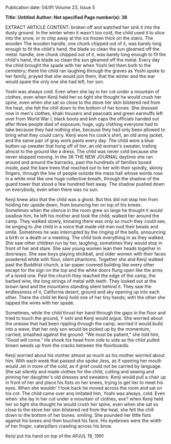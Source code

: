 Publication date: 04/91
Volume 23, Issue 5

**Title: Untitled**
**Author: Not specified**
**Page number(s): 36**

EXTRACT ARTICLE CONTENT:
broken off and watched her sink it into 
the dusty ground. In the winter when it 
wasn't too cold, the child used it to slice 
into the snow, or to chip away at the ice 
frozen thick on the stairs. The wooden 
The wooden handle, 
one chunk chipped 
out of it, was barely 
long enough to fit the 
child's hand, the 
blade so clean the 
sun gleamed off the 
metal. 
handle, one chunk chipped out of it, was 
barely long enough to fit the child's 
hand, the blade so clean the sun 
gleamed off the metal. Every day the 
child brought the spade with her when 
Yoshi led them both to the cemetery; 
there the child ran laughing through the 
graves as Yoshi spoke to her family, 
prayed that she would join them, that 
the winter and the war would spare the 
only one she had left, her son. 

Yoshi was always cold. Even when 
she lay in her cot under a mountain of 
clothes, even when Kenji held her so 
tight she thought he would crush her 
spine, even when she sat so close to the 
stove her skin blistered red from the 
heat, she felt the chill down to the 
bottom of her bones. She dressed now 
in men's clothes, khaki trousers and 
peacoats and green earmuffs left over 
from World War I, black boots and knh 
caps the officials handed out after three 
people died of exposure; huge, ugly 
clothing everyone had to take because 
they had nothing else, because they had 
only been allowed to bring what they 
could carry. Kenji wore his cook's shirt, 
an old army jacket, and the same pair of 
gray work pants every day. The child 
wore a blue button-up sweater that hung 
off of her, an old woman's sweater, 
trailing almost to the ground like a 
dress. The child was never cold because 
she never stopped moving. In the 
36 THE NEW JOURNAL 
daytime she ran around and around the 
barracks, past the hundreds of families 
boxed inside, past the bare trees that 
reached out to her with their spindly, 
skinny fingers, through the line of 
people outside the mess hall whose 
words rose in a white mist like one 
huge collective breath, through the 
shadow of the guard tower that stood a 
few hundred feet away. The shadow 
pushed down on everybody, even when 
there was no sun. 

Kenji knew also that the child was 
a ghost. But this did not stop him from 
holding her upside down, from 
bouncing her on top of his knees. 
Sometimes when the silence in the 
room grew so large he thought it would 
swallow him, he left his mother and 
took the child, walked her around the 
camp. They walked slowly, knowing 
there was only so much they could see, 
he singing to Jhe child in a voice that 
made old men nod their beads and 
smile. Sometimes he was interrupted by 
the ringing of the bells, announcing a 
birth or a death or a meeting. The child 
took everything in as they walked. She 
saw other children run by her, laughing; 
sometimes they would stop in front of 
her and stare. She saw young women 
lean their heads together in doorways. 
She saw boys playing stickball, and 
older women with their faces powdered 
white with flour, silent phantoms. 
Together she and Kenji walked past the 
Buddhist church, a tar-paper covered 
building like every other except for the 
sign on the top and the white doors 
flung open like the arms of a loved one. 
Past the church they reached the edge 
of the camp, the barbed wire, the long 
strings of metal with teeth. They looked 
out at the brown land and the mountains 
standing silent behind it. They saw the 
endlessness of it, California desert, 
ground and sky opening up into each 
other. There the child let Kenji hold one 
of her tiny hands; with the other she 
tapped the wires with her spade. 

Sometimes, while the child thrust 
her hand through the gaps in the floor 
and tried to touch the ground, Y oshi 
and Kenji would argue. She worried 
about the unease that had been rippling 
through the camp, worried it would 
build into a wave, that her only son 
would be picked up by the momentum, 
carried, smashed against the ground. 
"We must be patient," she told him, 
"Good will come." He shook his head 
from side to side as the child pulled 
brown weeds up from the cracks 
between the floorboards. 

Kenji worried about his mother 
almost as much as his mother worried 
about him. With each week that passed 
she spoke Jess, as if opening her mouth 
would Jet in more of the cold, as if grief 
could not be carried by language. She 
sat silently and made clothes for the 
child, cutting and sewing and pinning 
her daughter's old dresses and sweaters. 
Kenji would pull a chair up in front of 
her and place his fists on her knees, 
trying to get her to meet his eyes. When 
she wouldn' t'look back he moved 
across the room and sat on his cot. The 
child came over anq imitated him, 
Yoshi was always, 
cold. Even when· she 
lay in her cot under a 
mountain of clothes, 
eve'! when Kenji held 
her so tight she 
thought he would 
crush her spine, even 
when she sat so close 
to the stove her skin 
blistered red from the 
heat, she felt the chill 
down to the bottom of 
her bones. 
smiling. She pounded her little fists 
against his knees and then touched his 
face. His eyebrows were the width of 
her fmger, caterpillars crawling across 
his brow. 

Kenji put his hand on top of the 
APJUL 19, 1991